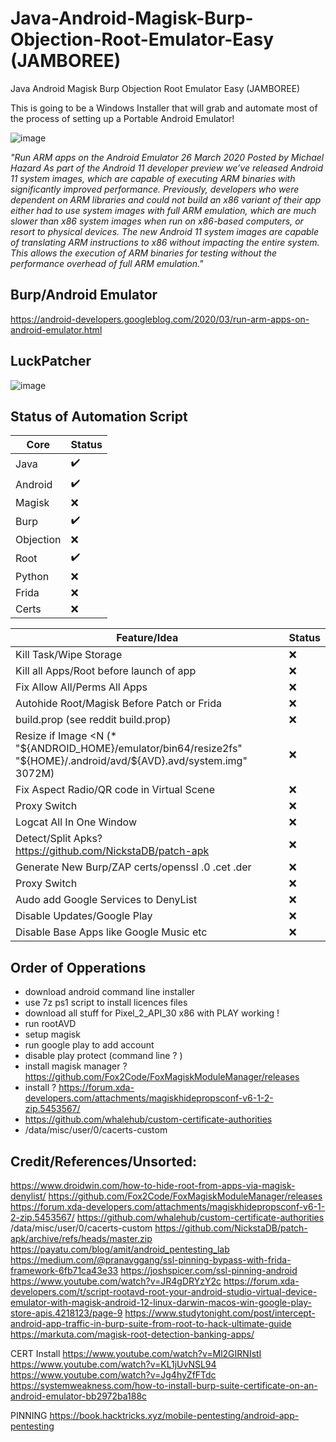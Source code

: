 # Java-Android-Magisk-Burp-Objection-Root-Emulator-Easy (JAMBOREE)
Java Android Magisk Burp Objection Root Emulator Easy (JAMBOREE)

This is going to be a Windows Installer that will grab and automate most of the process of setting up a Portable Android Emulator!

![image](https://user-images.githubusercontent.com/4307863/191853475-3fe11324-e52b-4b3c-8f72-fdceb27ed337.png)

_"Run ARM apps on the Android Emulator
26 March 2020
Posted by Michael Hazard
As part of the Android 11 developer preview we’ve released Android 11 system images, which are capable of executing ARM binaries with significantly improved performance. Previously, developers who were dependent on ARM libraries and could not build an x86 variant of their app either had to use system images with full ARM emulation, which are much slower than x86 system images when run on x86-based computers, or resort to physical devices. The new Android 11 system images are capable of translating ARM instructions to x86 without impacting the entire system. This allows the execution of ARM binaries for testing without the performance overhead of full ARM emulation."_

## Burp/Android Emulator
https://android-developers.googleblog.com/2020/03/run-arm-apps-on-android-emulator.html
## LuckPatcher
![image](https://user-images.githubusercontent.com/4307863/192104230-fae1cbc8-f2f8-405e-8c3d-bba7a0a5505b.png)


## Status of Automation Script

|Core|Status|
|--|--|
|Java|✔️|
|Android|✔️|
|Magisk|❌|
|Burp|✔️|
|Objection|❌|
|Root|✔️|
|Python|❌|
|Frida|❌|
|Certs|❌|

|Feature/Idea|Status|
|--|--|
|Kill Task/Wipe Storage|❌|
|Kill all Apps/Root before launch of app|❌|
|Fix Allow All/Perms All Apps|❌|
|Autohide Root/Magisk Before Patch or Frida|❌|
|build.prop (see reddit build.prop)|❌|
|Resize if Image <N (* "${ANDROID_HOME}/emulator/bin64/resize2fs" "${HOME}/.android/avd/${AVD}.avd/system.img" 3072M) |❌|
|Fix Aspect Radio/QR code in Virtual Scene|❌|
|Proxy Switch|❌|
|Logcat All In One Window|❌|
|Detect/Split Apks? https://github.com/NickstaDB/patch-apk|❌|
|Generate New Burp/ZAP certs/openssl .0  .cet .der|❌|
|Proxy Switch|❌|
|Audo add Google Services to DenyList|❌|
|Disable Updates/Google Play|❌|
|Disable Base Apps like Google Music etc|❌|

## Order of Opperations
* download android command line installer
* use 7z ps1 script to install licences files
* download all stuff for  Pixel_2_API_30 x86 with PLAY working !
* run rootAVD
* setup magisk
* run google play to add account
* disable play protect (command line ? )
* install magisk manager ? https://github.com/Fox2Code/FoxMagiskModuleManager/releases
* install ?  https://forum.xda-developers.com/attachments/magiskhidepropsconf-v6-1-2-zip.5453567/ 
* https://github.com/whalehub/custom-certificate-authorities
* /data/misc/user/0/cacerts-custom

## Credit/References/Unsorted:

https://www.droidwin.com/how-to-hide-root-from-apps-via-magisk-denylist/
https://github.com/Fox2Code/FoxMagiskModuleManager/releases
https://forum.xda-developers.com/attachments/magiskhidepropsconf-v6-1-2-zip.5453567/
https://github.com/whalehub/custom-certificate-authorities
/data/misc/user/0/cacerts-custom
https://github.com/NickstaDB/patch-apk/archive/refs/heads/master.zip
https://payatu.com/blog/amit/android_pentesting_lab
https://medium.com/@pranavggang/ssl-pinning-bypass-with-frida-framework-6fb71ca43e33
https://joshspicer.com/ssl-pinning-android
https://www.youtube.com/watch?v=JR4gDRYzY2c
https://forum.xda-developers.com/t/script-rootavd-root-your-android-studio-virtual-device-emulator-with-magisk-android-12-linux-darwin-macos-win-google-play-store-apis.4218123/page-9
https://www.studytonight.com/post/intercept-android-app-traffic-in-burp-suite-from-root-to-hack-ultimate-guide
https://markuta.com/magisk-root-detection-banking-apps/

CERT Install
https://www.youtube.com/watch?v=Ml2GIRNIstI
https://www.youtube.com/watch?v=KL1jUvNSL94
https://www.youtube.com/watch?v=Jg4hyZfFTdc
https://systemweakness.com/how-to-install-burp-suite-certificate-on-an-android-emulator-bb2972ba188c

PINNING
https://book.hacktricks.xyz/mobile-pentesting/android-app-pentesting


